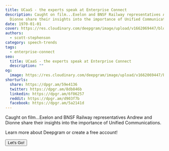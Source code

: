 ```yaml
---
title: UCaaS - the experts speak at Enterprise Connect
description: Caught on film...Exelon and BNSF Railway representatives Andrew and
  Dionne share their insights into the importance of Unified Communications.
date: 1970-01-01
cover: https://res.cloudinary.com/deepgram/image/upload/v1662069447/blog/ucaas-the-experts-speak-at-enterprise-connect/placeholder-post-image%402x.jpg
authors:
  - scott-stephenson
category: speech-trends
tags:
  - enterprise-connect
seo:
  title: UCaaS - the experts speak at Enterprise Connect
  description: ""
og:
  image: https://res.cloudinary.com/deepgram/image/upload/v1662069447/blog/ucaas-the-experts-speak-at-enterprise-connect/placeholder-post-image%402x.jpg
shorturls:
  share: https://dpgr.am/59e4136
  twitter: https://dpgr.am/8db846b
  linkedin: https://dpgr.am/6f06257
  reddit: https://dpgr.am/d903f7b
  facebook: https://dpgr.am/5a2141d
---
```


Caught on film...Exelon and BNSF Railway representatives Andrew and Dionne share their insights into the importance of Unified Communications.

Learn more about Deepgram or create a free account!

[<button>Let's Go!</button>](https://www.deepgram.com/)
